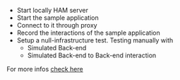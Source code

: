 
* Start locally HAM server
* Start the sample application
* Connect to it through proxy
* Record the interactions of the sample application
* Setup a null-infrastructure test. Testing manually with
  * Simulated Back-end
  * Simulated Back-end to Back-end interaction

For more infos [check here](../generated/manualtestcalendar_internals.md)
